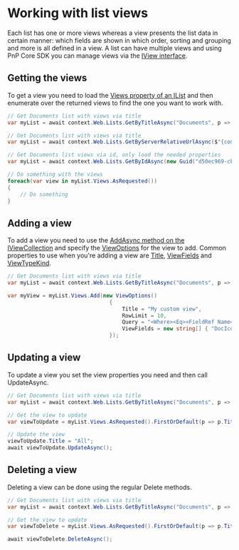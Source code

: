 # Working with list views

Each list has one or more views whereas a view presents the list data in certain manner: which fields are shown in which order, sorting and grouping and more is all defined in a view. A list can have multiple views and using PnP Core SDK you can manage views via the [IView interface](https://pnp.github.io/pnpcore/api/PnP.Core.Model.SharePoint.IView.html).

## Getting the views

To get a view you need to load the [Views property of an IList](https://pnp.github.io/pnpcore/api/PnP.Core.Model.SharePoint.IList.html#PnP_Core_Model_SharePoint_IList_Views) and then enumerate over the returned views to find the one you want to work with.

```csharp
// Get Documents list with views via title
var myList = await context.Web.Lists.GetByTitleAsync("Documents", p => p.Views);

// Get Documents list with views via title
var myList = await context.Web.Lists.GetByServerRelativeUrlAsync($"{context.Uri.PathAndQuery}/Shared Documents", p => p.Views);

// Get Documents list views via id, only load the needed properties
var myList = await context.Web.Lists.GetByIdAsync(new Guid("d50ec969-cb27-4a49-839f-3c25d1d607d5"), p => p.Views);

// Do something with the views
foreach(var view in myList.Views.AsRequested())
{
    // Do something
}
```

## Adding a view

To add a view you need to use the [AddAsync method on the IViewCollection](https://pnp.github.io/pnpcore/api/PnP.Core.Model.SharePoint.IViewCollection.html#collapsible-PnP_Core_Model_SharePoint_IViewCollection_AddAsync_PnP_Core_Model_SharePoint_ViewOptions_) and specify the [ViewOptions](https://pnp.github.io/pnpcore/api/PnP.Core.Model.SharePoint.ViewOptions.html) for the view to add. Common properties to use when you're adding a view are [Title](https://pnp.github.io/pnpcore/api/PnP.Core.Model.SharePoint.ViewOptions.html#PnP_Core_Model_SharePoint_ViewOptions_Title), [ViewFields](https://pnp.github.io/pnpcore/api/PnP.Core.Model.SharePoint.ViewOptions.html#collapsible-PnP_Core_Model_SharePoint_ViewOptions_ViewFields) and [ViewTypeKind](https://pnp.github.io/pnpcore/api/PnP.Core.Model.SharePoint.ViewOptions.html#collapsible-PnP_Core_Model_SharePoint_ViewOptions_ViewTypeKind).

```csharp
// Get Documents list with views via title
var myList = await context.Web.Lists.GetByTitleAsync("Documents", p => p.Views);

var myView = myList.Views.Add(new ViewOptions()
                                {
                                    Title = "My custom view",
                                    RowLimit = 10,
                                    Query = "<Where><Eq><FieldRef Name='LinkFilename' /><Value Type='Text'>General</Value></Eq></Where>",
                                    ViewFields = new string[] { "DocIcon", "LinkFilenameNoMenu", "Modified" }
                                });
```

## Updating a view

To update a view you set the view properties you need and then call UpdateAsync.

```csharp
// Get Documents list with views via title
var myList = await context.Web.Lists.GetByTitleAsync("Documents", p => p.Views);

// Get the view to update
var viewToUpdate = myList.Views.AsRequested().FirstOrDefault(p => p.Title == "All Documents");

// Update the view
viewToUpdate.Title = "All";
await viewToUpdate.UpdateAsync();
```

## Deleting a view

Deleting a view can be done using the regular Delete methods.

```csharp
// Get Documents list with views via title
var myList = await context.Web.Lists.GetByTitleAsync("Documents", p => p.Views);

// Get the view to update
var viewToDelete = myList.Views.AsRequested().FirstOrDefault(p => p.Title == "View to delete");

await viewToDelete.DeleteAsync();
```
